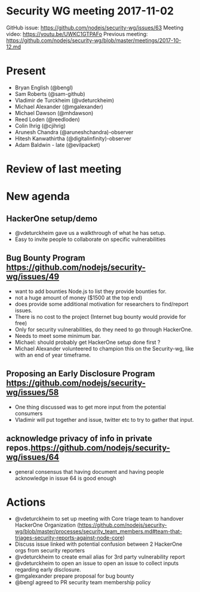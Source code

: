 # Security WG meeting 2017-11-02

GitHub issue: https://github.com/nodejs/security-wg/issues/63
Meeting video: https://youtu.be/UWKC1GTPAFo
Previous meeting: https://github.com/nodejs/security-wg/blob/master/meetings/2017-10-12.md


# Present

- Bryan English (@bengl)
- Sam Roberts (@sam-github)
- Vladimir de Turckheim (@vdeturckheim)
- Michael Alexander (@mgalexander)
- Michael Dawson (@mhdawson)
- Reed Loden (@reedloden)
- Colin Ihrig (@cjihrig)
- Arunesh Chandra (@aruneshchandra)-observer
- Hitesh Kanwathirtha (@digitalinfinity)-observer
- Adam Baldwin - late (@evilpacket)

# Review of last meeting


# New agenda

## HackerOne setup/demo

* @vdeturckheim gave us a walkthrough of what he has setup.
* Easy to invite people to collaborate on specific vulnerabilities


##  Bug Bounty Program https://github.com/nodejs/security-wg/issues/49

* want to add bounties Node.js to list they provide bounties for.
* not a huge amount of money ($1500 at the top end)
* does provide some additional motivation for researchers to find/report
  issues.
* There is no cost to the project (Internet bug bounty would provide for free)
* Only for security vulnerabilities, do they need to go through HackerOne.
* Needs to meet some minimum bar.
* Michael: should probably get HackerOne setup done first ?
* Michael Alexander volunteered to champion this on the Security-wg, like with an
  end of year timeframe.

## Proposing an Early Disclosure Program  https://github.com/nodejs/security-wg/issues/58

* One thing discussed was to get more input from the potential consumers
* Vladimir will put together and issue, twitter etc to try to gather that input.

## acknowledge privacy of info in private repos.https://github.com/nodejs/security-wg/issues/64

* general consensus that having document and having people acknowledge in issue 64 is good
  enough

# Actions

* @vdeturckheim to set up meeting with Core triage team to handover HackerOne Organization (https://github.com/nodejs/security-wg/blob/master/processes/security_team_members.md#team-that-triages-security-reports-against-node-core)
* Discuss issue linked with potential confusion between 2 HackerOne orgs from security reporters
* @vdeturckheim to create email alias for 3rd party vulnerability report
* @vdeturckheim to open an issue to open an issue to collect inputs regarding early disclosure. 
* @mgalexander prepare proposal for bug bounty
* @bengl agreed to PR security team membership policy

